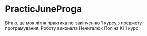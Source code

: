 # PracticJuneProga
Вітаю, це моя літня практика по закінченню 1 курсу,з предмету програмування.
Роботу виконала Нечиталюк Поліна КІ 1 курс
